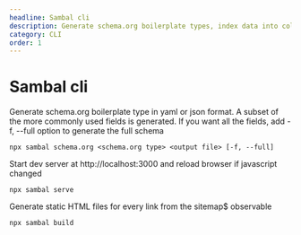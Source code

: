 ```yaml
---
headline: Sambal cli
description: Generate schema.org boilerplate types, index data into collections, generate HTML documents
category: CLI
order: 1
---
```


# Sambal cli

Generate schema.org boilerplate type in yaml or json format.  A subset of the more commonly used fields is generated.  If you want all the fields, add -f, --full option to generate the full schema

```ShellSession
npx sambal schema.org <schema.org type> <output file> [-f, --full]
```

Start dev server at http://localhost:3000 and reload browser if javascript changed

```ShellSession
npx sambal serve
```

Generate static HTML files for every link from the sitemap$ observable

```ShellSession
npx sambal build
```